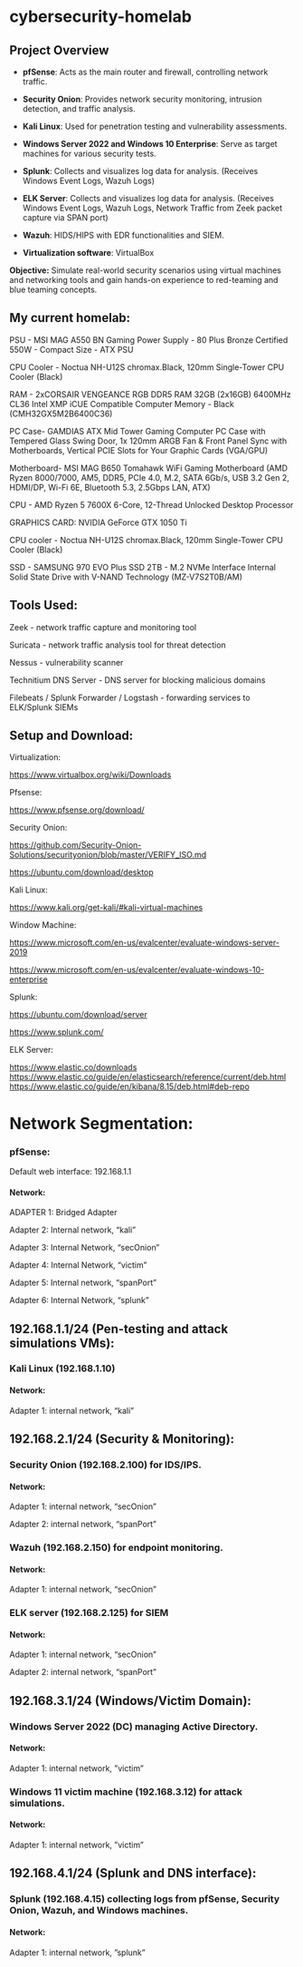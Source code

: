 # cybersecurity-homelab

## Project Overview

- **pfSense**: Acts as the main router and firewall, controlling network traffic.
- **Security Onion**: Provides network security monitoring, intrusion detection, and traffic analysis.
- **Kali Linux**: Used for penetration testing and vulnerability assessments.
- **Windows Server 2022 and Windows 10 Enterprise**: Serve as target machines for various security tests.
- **Splunk**: Collects and visualizes log data for analysis. (Receives Windows Event Logs, Wazuh Logs)
- **ELK Server**: Collects and visualizes log data for analysis. (Receives Windows Event Logs, Wazuh Logs, Network Traffic from Zeek packet capture via SPAN port)
- **Wazuh**: HIDS/HIPS with EDR functionalities and SIEM. 

- **Virtualization software**: VirtualBox

**Objective:** Simulate real-world security scenarios using virtual machines and networking tools and gain hands-on experience to red-teaming and blue teaming concepts. 


## My current homelab:

PSU - MSI MAG A550 BN Gaming Power Supply - 80 Plus Bronze Certified 550W - Compact Size - ATX PSU 

CPU Cooler - Noctua NH-U12S chromax.Black, 120mm Single-Tower CPU Cooler (Black) 

RAM - 2xCORSAIR VENGEANCE RGB DDR5 RAM 32GB (2x16GB) 6400MHz CL36 Intel XMP iCUE Compatible Computer Memory - Black (CMH32GX5M2B6400C36) 

PC Case- GAMDIAS ATX Mid Tower Gaming Computer PC Case with Tempered Glass Swing Door, 1x 120mm ARGB Fan & Front Panel Sync with Motherboards, Vertical PCIE Slots for Your Graphic Cards (VGA/GPU) 

Motherboard- MSI MAG B650 Tomahawk WiFi Gaming Motherboard (AMD Ryzen 8000/7000, AM5, DDR5, PCIe 4.0, M.2, SATA 6Gb/s, USB 3.2 Gen 2, HDMI/DP, Wi-Fi 6E, Bluetooth 5.3, 2.5Gbps LAN, ATX) 

CPU - AMD Ryzen 5 7600X 6-Core, 12-Thread Unlocked Desktop Processor

GRAPHICS CARD: NVIDIA GeForce GTX 1050 Ti

CPU cooler -  Noctua NH-U12S chromax.Black, 120mm Single-Tower CPU Cooler (Black)

SSD - SAMSUNG 970 EVO Plus SSD 2TB - M.2 NVMe Interface Internal Solid State Drive with V-NAND Technology (MZ-V7S2T0B/AM)

## Tools Used:

Zeek - network traffic capture and monitoring tool

Suricata - network traffic analysis tool for threat detection

Nessus - vulnerability scanner 

Technitium DNS Server - DNS server for blocking malicious domains

Filebeats / Splunk Forwarder / Logstash - forwarding services to ELK/Splunk SIEMs


## Setup and Download: 

Virtualization: 

https://www.virtualbox.org/wiki/Downloads 

Pfsense: 

https://www.pfsense.org/download/  

Security Onion: 

https://github.com/Security-Onion-Solutions/securityonion/blob/master/VERIFY_ISO.md  

https://ubuntu.com/download/desktop  

Kali Linux: 

https://www.kali.org/get-kali/#kali-virtual-machines  

Window Machine: 

https://www.microsoft.com/en-us/evalcenter/evaluate-windows-server-2019  

https://www.microsoft.com/en-us/evalcenter/evaluate-windows-10-enterprise  

Splunk: 

https://ubuntu.com/download/server  

https://www.splunk.com/  

ELK Server:

https://www.elastic.co/downloads  
https://www.elastic.co/guide/en/elasticsearch/reference/current/deb.html  
https://www.elastic.co/guide/en/kibana/8.15/deb.html#deb-repo




# Network Segmentation:

### pfSense: 

Default web interface: 192.168.1.1 

#### Network: 

ADAPTER 1: Bridged Adapter 

Adapter 2: Internal network, “kali” 

Adapter 3: Internal Network, “secOnion” 

Adapter 4: Internal Network, “victim” 

Adapter 5: Internal network, “spanPort” 

Adapter 6: Internal Network, “splunk” 

## 192.168.1.1/24 (Pen-testing and attack simulations VMs):

### Kali Linux (192.168.1.10)

#### Network: 

Adapter 1: internal network, “kali” 

## 192.168.2.1/24 (Security & Monitoring):

### Security Onion (192.168.2.100) for IDS/IPS.

#### Network: 

Adapter 1: internal network, “secOnion” 

Adapter 2: internal network, “spanPort” 

### Wazuh (192.168.2.150) for endpoint monitoring.

#### Network:  

Adapter 1: internal network, “secOnion” 

### ELK server (192.168.2.125) for SIEM

#### Network: 

Adapter 1: internal network, “secOnion” 

Adapter 2: internal network, “spanPort” 

## 192.168.3.1/24 (Windows/Victim Domain):

### Windows Server 2022 (DC) managing Active Directory.

#### Network: 

Adapter 1: internal network, ”victim” 

### Windows 11 victim machine (192.168.3.12) for attack simulations.

#### Network: 

Adapter 1: internal network, ”victim” 

## 192.168.4.1/24 (Splunk and DNS interface):

### Splunk (192.168.4.15) collecting logs from pfSense, Security Onion, Wazuh, and Windows machines.

#### Network: 

Adapter 1: internal network, ”splunk” 

